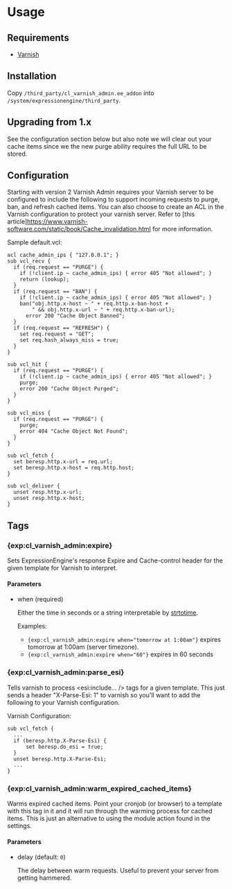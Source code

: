 Usage
===============

Requirements
-----

* [Varnish](https://www.varnish-cache.org/trac/wiki/Installation)

Installation
-----

Copy `/third_party/cl_varnish_admin.ee_addon` into `/system/expressionengine/third_party`.

Upgrading from 1.x
-----

See the configuration section below but also note we will clear out your cache items since we the new purge ability requires the full URL to be stored.

Configuration
-----

Starting with version 2 Varnish Admin requires your Varnish server to be configured to include the following to support incoming 
requests to purge, ban, and refresh cached items. You can also choose to create an ACL in the Varnish configuration to protect your varnish server.
Refer to [this article]https://www.varnish-software.com/static/book/Cache_invalidation.html for more information.

  Sample default.vcl:
  ```
  acl cache_admin_ips { "127.0.0.1"; }
  sub vcl_recv {
    if (req.request == "PURGE") {
      if (!client.ip ~ cache_admin_ips) { error 405 "Not allowed"; }
      return (lookup);
    }
    if (req.request == "BAN") {
      if (!client.ip ~ cache_admin_ips) { error 405 "Not allowed"; }
      ban("obj.http.x-host ~ " + req.http.x-ban-host +
          " && obj.http.x-url ~ " + req.http.x-ban-url);
        error 200 "Cache Object Banned";
    }
    if (req.request == "REFRESH") {
      set req.request = "GET";
      set req.hash_always_miss = true;
    }
  }

  sub vcl_hit {
    if (req.request == "PURGE") {
      if (!client.ip ~ cache_admin_ips) { error 405 "Not allowed"; }
      purge;
      error 200 "Cache Object Purged";
    }
  }

  sub vcl_miss {
    if (req.request == "PURGE") {
      purge;
      error 404 "Cache Object Not Found";
    }
  }

  sub vcl_fetch {
    set beresp.http.x-url = req.url;
    set beresp.http.x-host = req.http.host;
  }

  sub vcl_deliver {
    unset resp.http.x-url;
    unset resp.http.x-host;
  }
  ```

Tags
-----

### {exp:cl_varnish_admin:expire}

Sets ExpressionEngine's response Expire and Cache-control header for the given template for Varnish to interpret.

#### Parameters

+ when (required)

  Either the time in seconds or a string interpretable by [strtotime](http://php.net/strtotime).

  Examples: 
    * `{exp:cl_varnish_admin:expire when="tomorrow at 1:00am"}` expires tomorrow at 1:00am (server timezone).
    * `{exp:cl_varnish_admin:expire when="60"}` expires in 60 seconds

### {exp:cl_varnish_admin:parse_esi}

Tells varnish to process <esi:include... /> tags for a given template. This just sends a header "X-Parse-Esi: 1" to varnish
so you'll want to add the following to your Varnish configuration.

  Varnish Configuration:

  ```
  sub vcl_fetch {
	...
	if (beresp.http.X-Parse-Esi) {
        set beresp.do_esi = true;
    }
    unset beresp.http.X-Parse-Esi;
    ...
  }
  ```

### {exp:cl_varnish_admin:warm_expired_cached_items}

Warms expired cached items. Point your cronjob (or browser) to a template with this tag in it and it will run through 
the warming process for cached items. This is just an alternative to using the module action found in the settings. 

#### Parameters

+ delay (default: `0`)

  The delay between warm requests. Useful to prevent your server from getting hammered.
